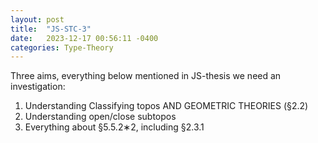 ```yaml
---
layout: post
title:  "JS-STC-3"
date:   2023-12-17 00:56:11 -0400
categories: Type-Theory
---
```


Three aims, everything below mentioned in JS-thesis we need an investigation: 
1. Understanding Classifying topos AND GEOMETRIC THEORIES (§2.2)
2. Understanding open/close subtopos
3. Everything about §5.5.2∗2, including §2.3.1